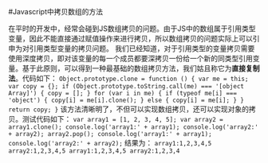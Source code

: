 #Javascript中拷贝数组的方法

在平时的开发中，经常会碰到JS数组拷贝的问题。由于JS中的数组属于引用类型变量，因此不能直接通过赋值操作来进行拷贝，所以数组拷贝的问题实际上可以引申为对引用类型变量的拷贝问题。
我们已经知道，对于引用类型的变量拷贝需要使用深度拷贝，即对该变量的每一个成员都要深拷贝一份给一个新的同类型引用变量。基于此原则，可以得到一种最基础的数组拷贝方法，我们姑且称它为**直接复制法**。代码如下：
`Object.prototype.clone = function () {
    var me = this;
    var copy = {};
    if (Object.prototype.toString.call(me) === '[object Array]') {
        copy = [];
    }
    for (var i in me) {
        if (typeof me[i] === 'object') {
            copy[i] = me[i].clone();
        } else {
            copy[i] = me[i];
        }
    }
    return copy;
}`
该方法清晰明了，不但可以实现数组拷贝，还可以实现对象的拷贝。测试代码如下：
`var array1 = [1, 2, 3, 4, 5];
var array2 = array1.clone();
console.log('array1:' + array1);
console.log('array2:' + array2);
array2.pop();
console.log('array1:' + array1);
console.log('array2:' + array2);`
结果为：
`array1:1,2,3,4,5
array2:1,2,3,4,5
array1:1,2,3,4,5
array2:1,2,3,4`